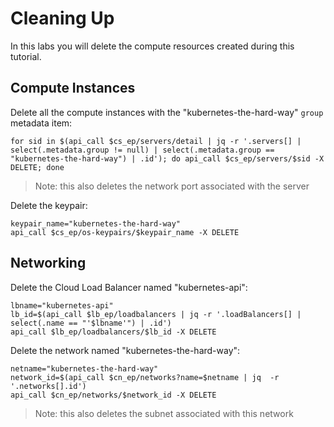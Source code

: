 # Cleaning Up

In this labs you will delete the compute resources created during this tutorial.

## Compute Instances

Delete all the compute instances with the "kubernetes-the-hard-way" `group` metadata item:

```
for sid in $(api_call $cs_ep/servers/detail | jq -r '.servers[] | select(.metadata.group != null) | select(.metadata.group == "kubernetes-the-hard-way") | .id'); do api_call $cs_ep/servers/$sid -X DELETE; done
```

> Note: this also deletes the network port associated with the server


Delete the keypair:

```
keypair_name="kubernetes-the-hard-way"
api_call $cs_ep/os-keypairs/$keypair_name -X DELETE
```

## Networking

Delete the Cloud Load Balancer named "kubernetes-api":

```
lbname="kubernetes-api"
lb_id=$(api_call $lb_ep/loadbalancers | jq -r '.loadBalancers[] | select(.name == "'$lbname'") | .id')
api_call $lb_ep/loadbalancers/$lb_id -X DELETE
```

Delete the network named "kubernetes-the-hard-way":

```
netname="kubernetes-the-hard-way"
network_id=$(api_call $cn_ep/networks?name=$netname | jq  -r '.networks[].id')
api_call $cn_ep/networks/$network_id -X DELETE
```

> Note: this also deletes the subnet associated with this network
